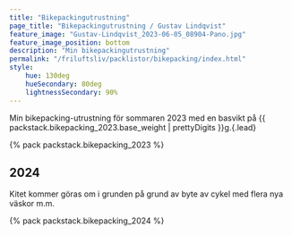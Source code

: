 ```yaml
---
title: "Bikepackingutrustning"
page_title: "Bikepackingutrustning / Gustav Lindqvist"
feature_image: "Gustav-Lindqvist_2023-06-05_08904-Pano.jpg"
feature_image_position: bottom
description: "Min bikepackingutrustning"
permalink: "/friluftsliv/packlistor/bikepacking/index.html"
style:
    hue: 130deg
    hueSecondary: 80deg
    lightnessSecondary: 90%
---
```


Min bikepacking-utrustning för sommaren 2023 med en basvikt på {{ packstack.bikepacking_2023.base_weight | prettyDigits }}g.{.lead}
 
{% pack packstack.bikepacking_2023 %}

## 2024

Kitet kommer göras om i grunden på grund av byte av cykel med flera nya väskor m.m.

 {% pack packstack.bikepacking_2024 %}

